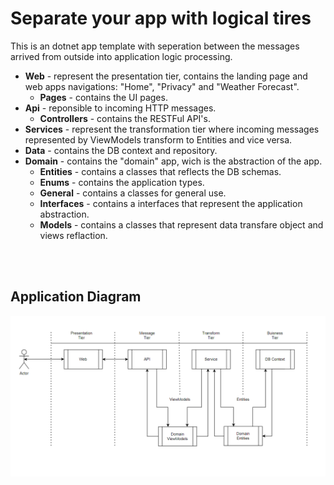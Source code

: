 # Separate your app with logical tires
This is an dotnet app template with seperation between the messages arrived from outside into application logic processing.

* **Web** - represent the presentation tier, contains the landing page and web apps navigations: "Home", "Privacy" and "Weather Forecast".
  * **Pages** - contains the UI pages.
* **Api** - reponsible to incoming HTTP messages.
  * **Controllers** - contains the RESTFul API's.
* **Services** - represent the transformation tier where incoming messages represented by ViewModels transform to Entities and vice versa.
* **Data** - contains the DB context and repository.
* **Domain** - contains the "domain" app, wich is the abstraction of the app.
  * **Entities** - contains a classes that reflects the DB schemas.
  * **Enums** - contains the application types.
  * **General** - contains a classes for general use.
  * **Interfaces** - contains a interfaces that represent the application abstraction.
  * **Models** - contains a classes that represent data transfare object and views reflaction.


<br /><br />
## Application Diagram
![Application Diagram](/app-diagram.png)
